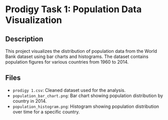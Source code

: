 # Prodigy Task 1: Population Data Visualization

## Description
This project visualizes the distribution of population data from the World Bank dataset using bar charts and histograms. The dataset contains population figures for various countries from 1960 to 2014.

## Files
- `prodigy 1.csv`: Cleaned dataset used for the analysis.
- `population_bar_chart.png`: Bar chart showing population distribution by country in 2014.
- `population_histogram.png`: Histogram showing population distribution over time for a specific country.
